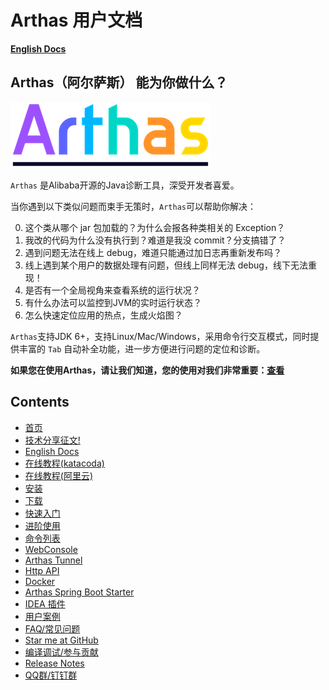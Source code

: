 Arthas 用户文档
===

**[English Docs](https://arthas.aliyun.com/doc/en/)**

## Arthas（阿尔萨斯） 能为你做什么？

![](arthas.png)

`Arthas` 是Alibaba开源的Java诊断工具，深受开发者喜爱。

当你遇到以下类似问题而束手无策时，`Arthas`可以帮助你解决：

0. 这个类从哪个 jar 包加载的？为什么会报各种类相关的 Exception？
0. 我改的代码为什么没有执行到？难道是我没 commit？分支搞错了？
0. 遇到问题无法在线上 debug，难道只能通过加日志再重新发布吗？
0. 线上遇到某个用户的数据处理有问题，但线上同样无法 debug，线下无法重现！
0. 是否有一个全局视角来查看系统的运行状况？
0. 有什么办法可以监控到JVM的实时运行状态？
0. 怎么快速定位应用的热点，生成火焰图？

`Arthas`支持JDK 6+，支持Linux/Mac/Windows，采用命令行交互模式，同时提供丰富的 `Tab` 自动补全功能，进一步方便进行问题的定位和诊断。


**如果您在使用Arthas，请让我们知道，您的使用对我们非常重要：[查看](https://github.com/alibaba/arthas/issues/111)**

Contents
--------

* [首页](https://arthas.aliyun.com/)
* [技术分享征文!](https://developer.aliyun.com/article/751641)
* [English Docs](https://arthas.aliyun.com/doc/en/)
* [在线教程(katacoda)](https://arthas.aliyun.com/doc/arthas-tutorials.html?language=cn)
* [在线教程(阿里云)](https://start.aliyun.com/handson-lab?category=arthas)
* [安装](install-detail.md)
* [下载](download.md)
* [快速入门](quick-start.md)
* [进阶使用](advanced-use.md)
* [命令列表](commands.md)
* [WebConsole](web-console.md)
* [Arthas Tunnel](tunnel.md)
* [Http API](http-api.md)
* [Docker](docker.md)
* [Arthas Spring Boot Starter](spring-boot-starter.md)
* [IDEA 插件](idea-plugin.md)
* [用户案例](https://github.com/alibaba/arthas/issues?q=label%3Auser-case)
* [FAQ/常见问题](faq.md)
* [Star me at GitHub](https://github.com/alibaba/arthas)
* [编译调试/参与贡献](https://github.com/alibaba/arthas/blob/master/CONTRIBUTING.md#)
* [Release Notes](https://github.com/alibaba/arthas/releases)
* [QQ群/钉钉群](contact-us.md)


